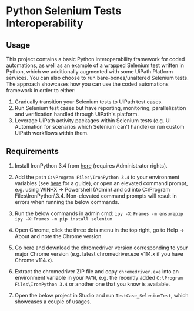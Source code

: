 # Python Selenium Tests Interoperability

## Usage

This project contains a basic Python interoperability framework for coded automations, as well as an example of a wrapped Selenium test written in Python, which we additionally augmented with some UiPath Platform services. You can also choose to run bare-bones/unaltered Selenium tests.
The approach showcases how you can use the coded automations framework in order to either:

1. Gradually transition your Selenium tests to UiPath test cases.
2. Run Selenium test cases but have reporting, monitoring, parallelization and verification handled through UiPath's platform.
3. Leverage UiPath activity packages within Selenium tests (e.g. UI Automation for scenarios which Selenium can't handle) or run custom UiPath workflows within them.

## Requirements

1. Install IronPython 3.4 from [here](https://github.com/IronLanguages/ironpython3/releases/download/v3.4.0/IronPython-3.4.0.msi) (requires Administrator rights).
2. Add the path `C:\Program Files\IronPython 3.4` to your environment variables (see [here](https://linuxhint.com/add-directory-to-path-environment-variables-windows/) for a guide), or open an elevated command prompt, e.g. using WIN+X -> Powershell (Admin) and cd into C:\Program Files\IronPython\3.4. Non-elevated command prompts will result in errors when running the below commands.
3. Run the below commands in admin cmd:
`ipy -X:Frames -m ensurepip`
`ipy -X:Frames -m pip install selenium`

4. Open Chrome, click the three dots menu in the top right, go to Help -> About and note the Chrome version.
5. Go [here](https://chromedriver.chromium.org/downloads) and download the chromedriver version corresponding to your major Chrome version (e.g. latest chromedriver.exe v114.x if you have Chrome v114.x).
6. Extract the chromedriver ZIP file and copy `chromedriver.exe` into an environment variable in your `PATH`, e.g. the recently added `C:\Program Files\IronPython 3.4` or another one that you know is available.
7. Open the below project in Studio and run `TestCase_SeleniumTest`, which showcases a couple of usages.